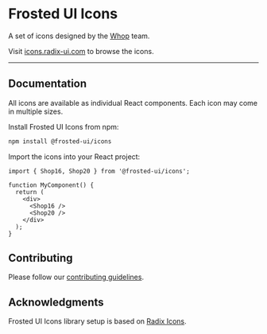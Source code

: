 # Frosted UI Icons

A set of icons designed by the [Whop](https://whop.com/) team.

Visit [icons.radix-ui.com](https://icons.radix-ui.com) to browse the icons.

---

## Documentation

All icons are available as individual React components. Each icon may come in multiple sizes.

Install Frosted UI Icons from npm:

```bash
npm install @frosted-ui/icons
```

Import the icons into your React project:

```tsx
import { Shop16, Shop20 } from '@frosted-ui/icons';

function MyComponent() {
  return (
    <div>
      <Shop16 />
      <Shop20 />
    </div>
  );
}
```

## Contributing

Please follow our [contributing guidelines](./CONTRIBUTING.md).

## Acknowledgments

Frosted UI Icons library setup is based on [Radix Icons](https://github.com/radix-ui/icons).
